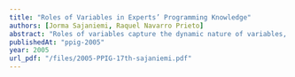 ```yaml
---
title: "Roles of Variables in Experts’ Programming Knowledge"
authors: [Jorma Sajaniemi, Raquel Navarro Prieto]
abstract: "Roles of variables capture the dynamic nature of variables, i.e., their behavior. Only ten roles are needed to cover 99%of variables in novice-level procedural programs. Roles were originally identified by studying variables in existing programs and creating a classification for them. In order to find out whether roles are a part of experts’ programming knowledge, we conducted a knowledge elicitation investigation where professional programmers studied programs and the resulting mental representations were elicited using card sorting and interviews. This paper presents the analysis of the results from the point of view of the role theory. All roles appearing in the materials were identified by participants. There was some variation in perceiving the nature of behavior from the lifetime of a variable and in considering the similarity of behaviors. The roles could however be easily found in the participants’ card sorting results and in the dendrogram obtained by hierarchical cluster analysis."
publishedAt: "ppig-2005"
year: 2005
url_pdf: "/files/2005-PPIG-17th-sajaniemi.pdf"
---
```

